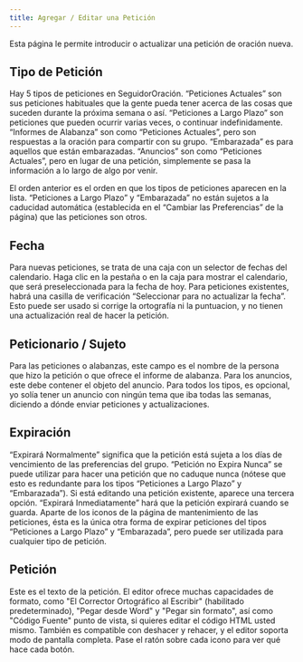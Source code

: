 ```yaml
---
title: Agregar / Editar una Petición
---
```


Esta página le permite introducir o actualizar una petición de oración nueva.

## Tipo de Petición

Hay 5 tipos de peticiones en SeguidorOración. “Peticiones Actuales” son sus peticiones habituales que la gente pueda tener acerca de las cosas que suceden durante la próxima semana o así. “Peticiones a Largo Plazo” son peticiones que pueden ocurrir varias veces, o continuar indefinidamente. “Informes de Alabanza” son como “Peticiones Actuales”, pero son respuestas a la oración para compartir con su grupo. “Embarazada” es para aquellos que están embarazadas. “Anuncios” son como “Peticiones Actuales”, pero en lugar de una petición, simplemente se pasa la información a lo largo de algo por venir.

El orden anterior es el orden en que los tipos de peticiones aparecen en la lista. “Peticiones a Largo Plazo” y “Embarazada” no están sujetos a la caducidad automática (establecida en el “Cambiar las Preferencias” de la página) que las peticiones son otros.

## Fecha

Para nuevas peticiones, se trata de una caja con un selector de fechas del calendario. Haga clic en la pestaña o en la caja para mostrar el calendario, que será preseleccionada para la fecha de hoy. Para peticiones existentes, habrá una casilla de verificación “Seleccionar para no actualizar la fecha”. Esto puede ser usado si corrige la ortografía ni la puntuacion, y no tienen una actualización real de hacer la petición.

## Peticionario / Sujeto

Para las peticiones o alabanzas, este campo es el nombre de la persona que hizo la petición o que ofrece el informe de alabanza. Para los anuncios, este debe contener el objeto del anuncio. Para todos los tipos, es opcional, yo solía tener un anuncio con ningún tema que iba todas las semanas, diciendo a dónde enviar peticiones y actualizaciones.

## Expiración

“Expirará Normalmente” significa que la petición está sujeta a los días de vencimiento de las preferencias del grupo. “Petición no Expira Nunca” se puede utilizar para hacer una petición que no caduque nunca (nótese que esto es redundante para los tipos “Peticiones a Largo Plazo” y “Embarazada”). Si está editando una petición existente, aparece una tercera opción. “Expirará Inmediatamente” hará que la petición expirará cuando se guarda. Aparte de los iconos de la página de mantenimiento de las peticiones, ésta es la única otra forma de expirar peticiones del tipos “Peticiones a Largo Plazo” y “Embarazada”, pero puede ser utilizada para cualquier tipo de petición.

## Petición

Este es el texto de la petición. El editor ofrece muchas capacidades de formato, como "El Corrector Ortográfico al Escribir" (habilitado predeterminado), "Pegar desde Word" y "Pegar sin formato", así como "Código Fuente" punto de vista, si quieres editar el código HTML usted mismo. También es compatible con deshacer y rehacer, y el editor soporta modo de pantalla completa. Pase el ratón sobre cada icono para ver qué hace cada botón.
